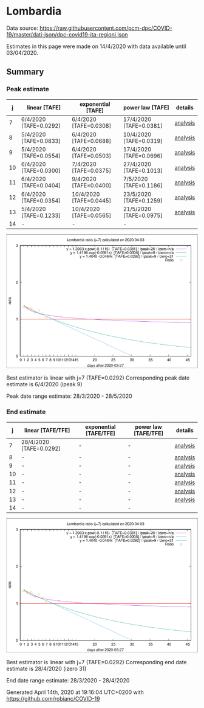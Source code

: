 # Lombardia


Data source: https://raw.githubusercontent.com/pcm-dpc/COVID-19/master/dati-json/dpc-covid19-ita-regioni.json

Estimates in this page were made on 14/4/2020 with data available until 03/04/2020.


## Summary 

### Peak estimate 
|j|linear [TAFE]|exponential [TAFE]|power law [TAFE]|details|
|---|----|-----------|---------|-------|
|7|6/4/2020 [TAFE=0.0292]|6/4/2020 [TAFE=0.0308]|17/4/2020 [TAFE=0.0381]|[analysis](COVID-19_lombardia_j7_2020-04-03.md)|
|8|5/4/2020 [TAFE=0.0833]|6/4/2020 [TAFE=0.0688]|10/4/2020 [TAFE=0.0319]|[analysis](COVID-19_lombardia_j8_2020-04-03.md)|
|9|5/4/2020 [TAFE=0.0554]|6/4/2020 [TAFE=0.0503]|17/4/2020 [TAFE=0.0696]|[analysis](COVID-19_lombardia_j9_2020-04-03.md)|
|10|6/4/2020 [TAFE=0.0300]|7/4/2020 [TAFE=0.0375]|27/4/2020 [TAFE=0.1013]|[analysis](COVID-19_lombardia_j10_2020-04-03.md)|
|11|6/4/2020 [TAFE=0.0404]|9/4/2020 [TAFE=0.0400]|7/5/2020 [TAFE=0.1186]|[analysis](COVID-19_lombardia_j11_2020-04-03.md)|
|12|6/4/2020 [TAFE=0.0354]|10/4/2020 [TAFE=0.0445]|23/5/2020 [TAFE=0.1259]|[analysis](COVID-19_lombardia_j12_2020-04-03.md)|
|13|5/4/2020 [TAFE=0.1233]|10/4/2020 [TAFE=0.0565]|21/5/2020 [TAFE=0.0975]|[analysis](COVID-19_lombardia_j13_2020-04-03.md)|
|14|-|-|-||

![best peak estimate](COVID-19_lombardia_j7_2020-04-03.png)

Best estimator is linear with j=7 (TAFE=0.0292)
Corresponding peak date estimate is 6/4/2020 (ipeak 9)


Peak date range estimate: 28/3/2020 - 28/5/2020

### End estimate 
|j|linear [TAFE/TFE]|exponential [TAFE/TFE]|power law [TAFE/TFE]|details|
|---|----|-----------|---------|-------|
|7|28/4/2020 [TAFE=0.0292]|-|-|[analysis](COVID-19_lombardia_j7_2020-04-03.md)|
|8|-|-|-|[analysis](COVID-19_lombardia_j8_2020-04-03.md)|
|9|-|-|-|[analysis](COVID-19_lombardia_j9_2020-04-03.md)|
|10|-|-|-|[analysis](COVID-19_lombardia_j10_2020-04-03.md)|
|11|-|-|-|[analysis](COVID-19_lombardia_j11_2020-04-03.md)|
|12|-|-|-|[analysis](COVID-19_lombardia_j12_2020-04-03.md)|
|13|-|-|-|[analysis](COVID-19_lombardia_j13_2020-04-03.md)|
|14|-|-|-||

![best zero estimate](COVID-19_lombardia_j7_2020-04-03.png)

Best estimator is linear with j=7 (TAFE=0.0292)
Corresponding end date estimate is 28/4/2020 (izero 31)


End date range estimate: 28/3/2020 - 28/4/2020

Generated April 14th, 2020 at 19:16:04 UTC+0200 with https://github.com/robianc/COVID-19
